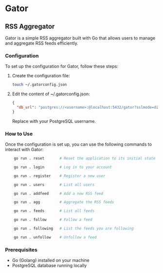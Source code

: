 # Gator

## RSS Aggregator

Gator is a simple RSS aggregator built with Go that allows users to manage and aggregate RSS feeds efficiently.

### Configuration

To set up the configuration for Gator, follow these steps:

1. Create the configuration file:

   ```bash
   touch ~/.gatorconfig.json
   ```

2. Edit the content of ~/.gatorconfig.json:
   ```json
   {
     "db_url": "postgres://<username>:@localhost:5432/gator?sslmode=disable"
   }
   ```
   Replace <username> with your PostgreSQL username.

### How to Use

Once the configuration is set up, you can use the following commands to interact with Gator:

```bash
    go run . reset       # Reset the application to its initial state

    go run . login       # Log in to your account

    go run . register    # Register a new user

    go run . users       # List all users

    go run . addfeed     # Add a new RSS feed

    go run . agg         # Aggregate the RSS feeds

    go run . feeds       # List all feeds

    go run . follow      # Follow a feed

    go run . following   # List the feeds you are following

    go run . unfollow    # Unfollow a feed
```

### Prerequisites

- Go (Golang) installed on your machine
- PostgreSQL database running locally
